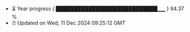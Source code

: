 - ⏳ Year progress { ████████████████████████████▁▁ } 94.37 %
- ⏰ Updated on Wed, 11 Dec 2024 09:25:12 GMT


